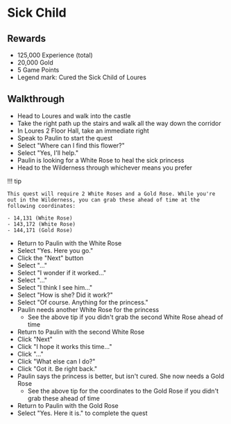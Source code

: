 # Sick Child

## Rewards

- 125,000 Experience (total)
- 20,000 Gold
- 5 Game Points
- Legend mark: Cured the Sick Child of Loures

## Walkthrough

- Head to Loures and walk into the castle
- Take the right path up the stairs and walk all the way down the corridor
- In Loures 2 Floor Hall, take an immediate right
- Speak to Paulin to start the quest
- Select "Where can I find this flower?"
- Select "Yes, I'll help."
- Paulin is looking for a White Rose to heal the sick princess
- Head to the Wilderness through whichever means you prefer

!!! tip

    This quest will require 2 White Roses and a Gold Rose. While you're out in the Wilderness, you can grab these ahead of time at the following coordinates:

    - 14,131 (White Rose)
    - 143,172 (White Rose)
    - 144,171 (Gold Rose)

- Return to Paulin with the White Rose
- Select "Yes. Here you go."
- Click the "Next" button
- Select "..."
- Select "I wonder if it worked..."
- Select "..."
- Select "I think I see him..."
- Select "How is she? Did it work?"
- Select "Of course. Anything for the princess."
- Paulin needs another White Rose for the princess
    - See the above tip if you didn't grab the second White Rose ahead of time
- Return to Paulin with the second White Rose
- Click "Next"
- Click "I hope it works this time..."
- Click "..."
- Click "What else can I do?"
- Click "Got it. Be right back."
- Paulin says the princess is better, but isn't cured. She now needs a Gold Rose
    - See the above tip for the coordinates to the Gold Rose if you didn't grab these ahead of time
- Return to Paulin with the Gold Rose
- Select "Yes. Here it is." to complete the quest
